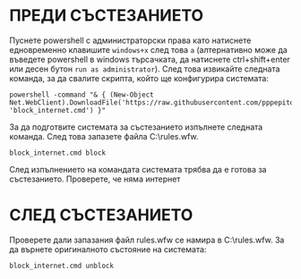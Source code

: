 # ПРЕДИ СЪСТЕЗАНИЕТО
Пуснете powershell с администраторски права като натиснете едновременно клавишите `windows+x` след това `а` (алтернативно може да въведете powershell в windows търсачката, да натиснете ctrl+shift+enter или десен бутон `run as administrator`). След това извикайте следната команда, за да свалите скрипта, който ще конфигурира системата:

```
powershell -command "& { (New-Object Net.WebClient).DownloadFile('https://raw.githubusercontent.com/pppepito86/contestant_client/master/scripts/block_internet.cmd', 'block_internet.cmd') }"
```
За да подготвите системата за състезанието изпълнете следната команда. След това запазете файла C:\rules.wfw.
```
block_internet.cmd block
```
След изпълнението на командата системата трябва да е готова за състезанието. Проверете, че няма интернет

# СЛЕД СЪСТЕЗАНИЕТО
Проверете дали запазания файл rules.wfw се намира в C:\rules.wfw. За да върнете оригиналното състояние на системата: 
```
block_internet.cmd unblock
```
